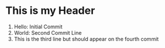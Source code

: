 # This is my Header

1. Hello: Initial Commit
2. World: Second Commit Line
3. This is the third line but should appear on the fourth commit
